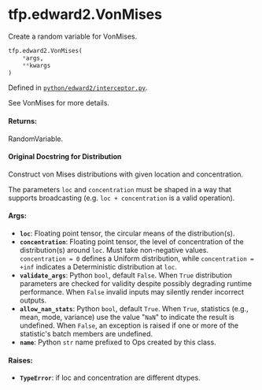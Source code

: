 <div itemscope itemtype="http://developers.google.com/ReferenceObject">
<meta itemprop="name" content="tfp.edward2.VonMises" />
<meta itemprop="path" content="Stable" />
</div>

# tfp.edward2.VonMises

Create a random variable for VonMises.

``` python
tfp.edward2.VonMises(
    *args,
    **kwargs
)
```



Defined in [`python/edward2/interceptor.py`](https://github.com/tensorflow/probability/tree/master/tensorflow_probability/python/edward2/interceptor.py).

<!-- Placeholder for "Used in" -->

See VonMises for more details.

#### Returns:
RandomVariable.


#### Original Docstring for Distribution

Construct von Mises distributions with given location and concentration.

The parameters `loc` and `concentration` must be shaped in a way that
supports broadcasting (e.g. `loc + concentration` is a valid operation).

#### Args:

* <b>`loc`</b>: Floating point tensor, the circular means of the distribution(s).
* <b>`concentration`</b>: Floating point tensor, the level of concentration of the
  distribution(s) around `loc`. Must take non-negative values.
  `concentration = 0` defines a Uniform distribution, while
  `concentration = +inf` indicates a Deterministic distribution at `loc`.
* <b>`validate_args`</b>: Python `bool`, default `False`. When `True` distribution
  parameters are checked for validity despite possibly degrading runtime
  performance. When `False` invalid inputs may silently render incorrect
  outputs.
* <b>`allow_nan_stats`</b>: Python `bool`, default `True`. When `True`, statistics
  (e.g., mean, mode, variance) use the value "`NaN`" to indicate the
  result is undefined. When `False`, an exception is raised if one or more
  of the statistic's batch members are undefined.
* <b>`name`</b>: Python `str` name prefixed to Ops created by this class.


#### Raises:

* <b>`TypeError`</b>: if loc and concentration are different dtypes.
